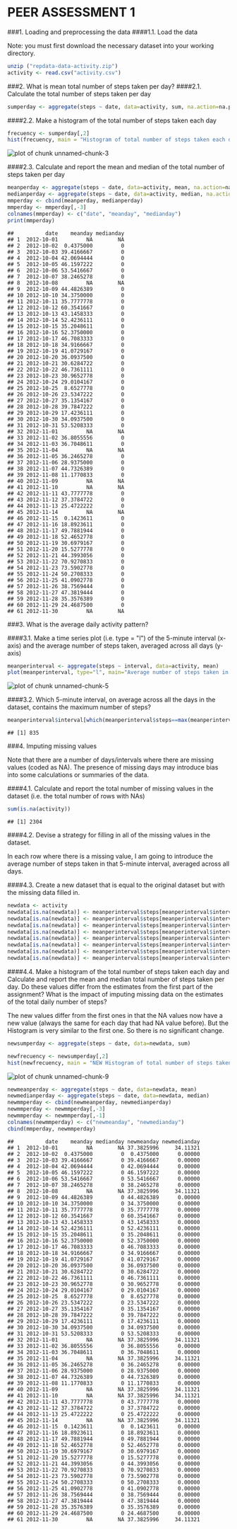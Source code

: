 PEER ASSESSMENT 1
==================

###1. Loading and preprocessing the data
####1.1. Load the data 

Note: you must first download the necessary dataset into your working directory.


```r
unzip ("repdata-data-activity.zip")
activity <- read.csv("activity.csv")
```

###2. What is mean total number of steps taken per day?
####2.1. Calculate the total number of steps taken per day


```r
sumperday <- aggregate(steps ~ date, data=activity, sum, na.action=na.pass)
```

####2.2. Make a histogram of the total number of steps taken each day


```r
frecuency <- sumperday[,2]
hist(frecuency, main = "Histogram of total number of steps taken each day", xlab = "Total number of steps per day")
```

![plot of chunk unnamed-chunk-3](figure/unnamed-chunk-3-1.png) 

####2.3. Calculate and report the mean and median of the total number of steps taken per day


```r
meanperday <- aggregate(steps ~ date, data=activity, mean, na.action=na.pass)
medianperday <- aggregate(steps ~ date, data=activity, median, na.action=na.pass)
mmperday <- cbind(meanperday, medianperday)
mmperday <- mmperday[,-3]
colnames(mmperday) <- c("date", "meanday", "medianday")
print(mmperday)
```

```
##          date    meanday medianday
## 1  2012-10-01         NA        NA
## 2  2012-10-02  0.4375000         0
## 3  2012-10-03 39.4166667         0
## 4  2012-10-04 42.0694444         0
## 5  2012-10-05 46.1597222         0
## 6  2012-10-06 53.5416667         0
## 7  2012-10-07 38.2465278         0
## 8  2012-10-08         NA        NA
## 9  2012-10-09 44.4826389         0
## 10 2012-10-10 34.3750000         0
## 11 2012-10-11 35.7777778         0
## 12 2012-10-12 60.3541667         0
## 13 2012-10-13 43.1458333         0
## 14 2012-10-14 52.4236111         0
## 15 2012-10-15 35.2048611         0
## 16 2012-10-16 52.3750000         0
## 17 2012-10-17 46.7083333         0
## 18 2012-10-18 34.9166667         0
## 19 2012-10-19 41.0729167         0
## 20 2012-10-20 36.0937500         0
## 21 2012-10-21 30.6284722         0
## 22 2012-10-22 46.7361111         0
## 23 2012-10-23 30.9652778         0
## 24 2012-10-24 29.0104167         0
## 25 2012-10-25  8.6527778         0
## 26 2012-10-26 23.5347222         0
## 27 2012-10-27 35.1354167         0
## 28 2012-10-28 39.7847222         0
## 29 2012-10-29 17.4236111         0
## 30 2012-10-30 34.0937500         0
## 31 2012-10-31 53.5208333         0
## 32 2012-11-01         NA        NA
## 33 2012-11-02 36.8055556         0
## 34 2012-11-03 36.7048611         0
## 35 2012-11-04         NA        NA
## 36 2012-11-05 36.2465278         0
## 37 2012-11-06 28.9375000         0
## 38 2012-11-07 44.7326389         0
## 39 2012-11-08 11.1770833         0
## 40 2012-11-09         NA        NA
## 41 2012-11-10         NA        NA
## 42 2012-11-11 43.7777778         0
## 43 2012-11-12 37.3784722         0
## 44 2012-11-13 25.4722222         0
## 45 2012-11-14         NA        NA
## 46 2012-11-15  0.1423611         0
## 47 2012-11-16 18.8923611         0
## 48 2012-11-17 49.7881944         0
## 49 2012-11-18 52.4652778         0
## 50 2012-11-19 30.6979167         0
## 51 2012-11-20 15.5277778         0
## 52 2012-11-21 44.3993056         0
## 53 2012-11-22 70.9270833         0
## 54 2012-11-23 73.5902778         0
## 55 2012-11-24 50.2708333         0
## 56 2012-11-25 41.0902778         0
## 57 2012-11-26 38.7569444         0
## 58 2012-11-27 47.3819444         0
## 59 2012-11-28 35.3576389         0
## 60 2012-11-29 24.4687500         0
## 61 2012-11-30         NA        NA
```

###3. What is the average daily activity pattern?

####3.1. Make a time series plot (i.e. type = "l") of the 5-minute interval (x-axis) and the average number of steps taken, averaged across all days (y-axis)


```r
meanperinterval <- aggregate(steps ~ interval, data=activity, mean)
plot(meanperinterval, type="l", main="Average number of steps taken in each interval")
```

![plot of chunk unnamed-chunk-5](figure/unnamed-chunk-5-1.png) 

####3.2. Which 5-minute interval, on average across all the days in the dataset, contains the maximum number of steps?


```r
meanperinterval$interval[which(meanperinterval$steps==max(meanperinterval$steps))]
```

```
## [1] 835
```

###4. Imputing missing values

Note that there are a number of days/intervals where there are missing values (coded as NA). The presence of missing days may introduce bias into some calculations or summaries of the data.

####4.1. Calculate and report the total number of missing values in the dataset (i.e. the total number of rows with NAs)


```r
sum(is.na(activity))
```

```
## [1] 2304
```

####4.2. Devise a strategy for filling in all of the missing values in the dataset.

In each row where there is a missing value, I am going to introduce the average number of steps taken in that 5-minute interval, averaged across all days.

####4.3. Create a new dataset that is equal to the original dataset but with the missing data filled in.


```r
newdata <- activity
newdata[is.na(newdata)] <- meanperinterval$steps[meanperinterval$interval==newdata[which(is.na(newdata)),3]]
newdata[is.na(newdata)] <- meanperinterval$steps[meanperinterval$interval==newdata[which(is.na(newdata)),3]]
newdata[is.na(newdata)] <- meanperinterval$steps[meanperinterval$interval==newdata[which(is.na(newdata)),3]]
newdata[is.na(newdata)] <- meanperinterval$steps[meanperinterval$interval==newdata[which(is.na(newdata)),3]]
newdata[is.na(newdata)] <- meanperinterval$steps[meanperinterval$interval==newdata[which(is.na(newdata)),3]]
newdata[is.na(newdata)] <- meanperinterval$steps[meanperinterval$interval==newdata[which(is.na(newdata)),3]]
newdata[is.na(newdata)] <- meanperinterval$steps[meanperinterval$interval==newdata[which(is.na(newdata)),3]]
newdata[is.na(newdata)] <- meanperinterval$steps[meanperinterval$interval==newdata[which(is.na(newdata)),3]]
```

####4.4. Make a histogram of the total number of steps taken each day and Calculate and report the mean and median total number of steps taken per day. Do these values differ from the estimates from the first part of the assignment? What is the impact of imputing missing data on the estimates of the total daily number of steps?

The new values differ from the first ones in that the NA values now have a new value (always the same for each day that had NA value before). But the Histogram is very similar to the first one. So there is no significant change.


```r
newsumperday <- aggregate(steps ~ date, data=newdata, sum)

newfrecuency <- newsumperday[,2]
hist(newfrecuency, main = "NEW Histogram of total number of steps taken each day", xlab = "Total number of steps per day")
```

![plot of chunk unnamed-chunk-9](figure/unnamed-chunk-9-1.png) 

```r
newmeanperday <- aggregate(steps ~ date, data=newdata, mean)
newmedianperday <- aggregate(steps ~ date, data=newdata, median)
newmmperday <- cbind(newmeanperday, newmedianperday)
newmmperday <- newmmperday[,-3]
newmmperday <- newmmperday[,-1]
colnames(newmmperday) <- c("newmeanday", "newmedianday")
cbind(mmperday, newmmperday)
```

```
##          date    meanday medianday newmeanday newmedianday
## 1  2012-10-01         NA        NA 37.3825996     34.11321
## 2  2012-10-02  0.4375000         0  0.4375000      0.00000
## 3  2012-10-03 39.4166667         0 39.4166667      0.00000
## 4  2012-10-04 42.0694444         0 42.0694444      0.00000
## 5  2012-10-05 46.1597222         0 46.1597222      0.00000
## 6  2012-10-06 53.5416667         0 53.5416667      0.00000
## 7  2012-10-07 38.2465278         0 38.2465278      0.00000
## 8  2012-10-08         NA        NA 37.3825996     34.11321
## 9  2012-10-09 44.4826389         0 44.4826389      0.00000
## 10 2012-10-10 34.3750000         0 34.3750000      0.00000
## 11 2012-10-11 35.7777778         0 35.7777778      0.00000
## 12 2012-10-12 60.3541667         0 60.3541667      0.00000
## 13 2012-10-13 43.1458333         0 43.1458333      0.00000
## 14 2012-10-14 52.4236111         0 52.4236111      0.00000
## 15 2012-10-15 35.2048611         0 35.2048611      0.00000
## 16 2012-10-16 52.3750000         0 52.3750000      0.00000
## 17 2012-10-17 46.7083333         0 46.7083333      0.00000
## 18 2012-10-18 34.9166667         0 34.9166667      0.00000
## 19 2012-10-19 41.0729167         0 41.0729167      0.00000
## 20 2012-10-20 36.0937500         0 36.0937500      0.00000
## 21 2012-10-21 30.6284722         0 30.6284722      0.00000
## 22 2012-10-22 46.7361111         0 46.7361111      0.00000
## 23 2012-10-23 30.9652778         0 30.9652778      0.00000
## 24 2012-10-24 29.0104167         0 29.0104167      0.00000
## 25 2012-10-25  8.6527778         0  8.6527778      0.00000
## 26 2012-10-26 23.5347222         0 23.5347222      0.00000
## 27 2012-10-27 35.1354167         0 35.1354167      0.00000
## 28 2012-10-28 39.7847222         0 39.7847222      0.00000
## 29 2012-10-29 17.4236111         0 17.4236111      0.00000
## 30 2012-10-30 34.0937500         0 34.0937500      0.00000
## 31 2012-10-31 53.5208333         0 53.5208333      0.00000
## 32 2012-11-01         NA        NA 37.3825996     34.11321
## 33 2012-11-02 36.8055556         0 36.8055556      0.00000
## 34 2012-11-03 36.7048611         0 36.7048611      0.00000
## 35 2012-11-04         NA        NA 37.3825996     34.11321
## 36 2012-11-05 36.2465278         0 36.2465278      0.00000
## 37 2012-11-06 28.9375000         0 28.9375000      0.00000
## 38 2012-11-07 44.7326389         0 44.7326389      0.00000
## 39 2012-11-08 11.1770833         0 11.1770833      0.00000
## 40 2012-11-09         NA        NA 37.3825996     34.11321
## 41 2012-11-10         NA        NA 37.3825996     34.11321
## 42 2012-11-11 43.7777778         0 43.7777778      0.00000
## 43 2012-11-12 37.3784722         0 37.3784722      0.00000
## 44 2012-11-13 25.4722222         0 25.4722222      0.00000
## 45 2012-11-14         NA        NA 37.3825996     34.11321
## 46 2012-11-15  0.1423611         0  0.1423611      0.00000
## 47 2012-11-16 18.8923611         0 18.8923611      0.00000
## 48 2012-11-17 49.7881944         0 49.7881944      0.00000
## 49 2012-11-18 52.4652778         0 52.4652778      0.00000
## 50 2012-11-19 30.6979167         0 30.6979167      0.00000
## 51 2012-11-20 15.5277778         0 15.5277778      0.00000
## 52 2012-11-21 44.3993056         0 44.3993056      0.00000
## 53 2012-11-22 70.9270833         0 70.9270833      0.00000
## 54 2012-11-23 73.5902778         0 73.5902778      0.00000
## 55 2012-11-24 50.2708333         0 50.2708333      0.00000
## 56 2012-11-25 41.0902778         0 41.0902778      0.00000
## 57 2012-11-26 38.7569444         0 38.7569444      0.00000
## 58 2012-11-27 47.3819444         0 47.3819444      0.00000
## 59 2012-11-28 35.3576389         0 35.3576389      0.00000
## 60 2012-11-29 24.4687500         0 24.4687500      0.00000
## 61 2012-11-30         NA        NA 37.3825996     34.11321
```



